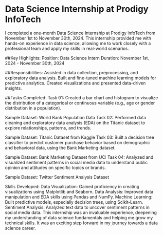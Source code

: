 
# Data Science Internship at Prodigy InfoTech
I completed a one-month Data Science Internship at Prodigy InfoTech from November 1st to November 30th, 2024. This internship provided me with hands-on experience in data science, allowing me to work closely with a professional team and apply my skills in real-world scenarios.

##Key Highlights:
Position: Data Science Intern
Duration: November 1st, 2024 - November 30th, 2024

##Responsibilities:
Assisted in data collection, preprocessing, and exploratory data analysis.
Built and fine-tuned machine learning models for predictive analytics.
Created visualizations and presented data-driven insights.

##Tasks Completed:
Task 01: Created a bar chart and histogram to visualize the distribution of a categorical or continuous variable (e.g., age or gender distribution in a population).

Sample Dataset: World Bank Population Data
Task 02: Performed data cleaning and exploratory data analysis (EDA) on the Titanic dataset to explore relationships, patterns, and trends.

Sample Dataset: Titanic Dataset from Kaggle
Task 03: Built a decision tree classifier to predict customer purchase behavior based on demographic and behavioral data, using the Bank Marketing dataset.

Sample Dataset: Bank Marketing Dataset from UCI
Task 04: Analyzed and visualized sentiment patterns in social media data to understand public opinion and attitudes on specific topics or brands.

Sample Dataset: Twitter Sentiment Analysis Dataset

Skills Developed:
Data Visualization: Gained proficiency in creating visualizations using Matplotlib and Seaborn.
Data Analysis: Improved data manipulation and EDA skills using Pandas and NumPy.
Machine Learning: Built predictive models, especially decision trees, using Scikit-Learn.
Sentiment Analysis: Analyzed text data to uncover sentiment patterns in social media data.
This internship was an invaluable experience, deepening my understanding of data science fundamentals and helping me grow my technical skills. It was an exciting step forward in my journey towards a data science career.
